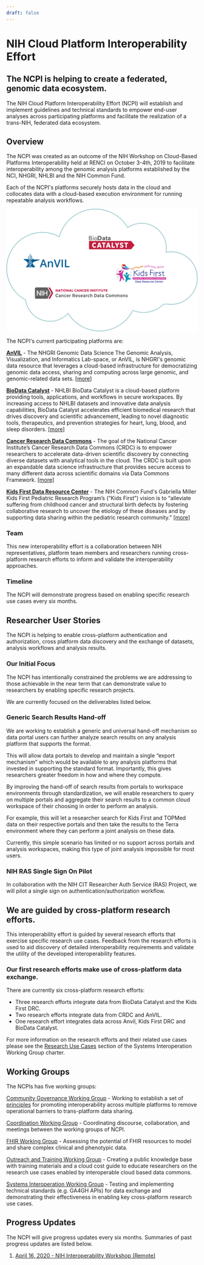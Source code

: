 ```yaml
---
draft: false
---
```


# NIH Cloud Platform Interoperability Effort

## The NCPI is helping to create a federated, genomic data ecosystem.

 <hero small>The NIH Cloud Platform Interoperability Effort (NCPI) will establish and implement guidelines and technical standards to empower end-user analyses across participating platforms and facilitate the realization of a trans-NIH, federated  data ecosystem.
 </hero>

## Overview

The NCPI was created as an outcome of the NIH Workshop on Cloud-Based Platforms Interoperability held at RENCI on October 3-4th, 2019 to facilitate interoperability among the genomic analysis platforms established by the NCI, NHGRI, NHLBI and the NIH Common Fund.


Each of the NCPI's platforms securely hosts data in the cloud and collocates data with a cloud-based execution environment for running repeatable analysis workflows.

![HERO](./_images/ncpi-cloud.png)





The NCPI's current participating platforms are:

[**AnVIL**](/) - The NHGRI Genomic Data Science The Genomic Analysis, Visualization, and Informatics Lab-space, or AnVIL, is NHGRI's genomic data resource that leverages a cloud-based infrastructure for democratizing genomic data access, sharing and computing across large genomic, and genomic-related data sets. [[more]](/ncpi/platforms#analysis-visualization-and-informatics-lab-space-anvil)

[**BioData Catalyst**](https://biodatacatalyst.nhlbi.nih.gov/) - NHLBI BioData Catalyst is a cloud-based platform providing tools, applications, and workflows in secure workspaces. By increasing access to NHLBI datasets and innovative data analysis capabilities, BioData Catalyst accelerates efficient biomedical research that drives discovery and scientific advancement, leading to novel diagnostic tools, therapeutics, and prevention strategies for heart, lung, blood, and sleep disorders. [[more]](/ncpi/platforms#biodata-catalyst)

[**Cancer Research Data Commons**](https://datacommons.cancer.gov/) - The goal of the National Cancer Institute’s Cancer Research Data Commons (CRDC) is to empower researchers to accelerate data-driven scientific discovery by connecting diverse datasets with analytical tools in the cloud. The CRDC is built upon an expandable data science infrastructure that provides secure access to many different data across scientific domains via Data Commons Framework. [[more]](/ncpi/platforms#cancer-research-data-commons-crdc)


[**Kids First Data Resource Center**](https://kidsfirstdrc.org/)  -  The NIH Common Fund's Gabriella Miller Kids First Pediatric Research Program’s (“Kids First”) vision is to “alleviate suffering from childhood cancer and structural birth defects by fostering collaborative research to uncover the etiology of these diseases and by supporting data sharing within the pediatric research community.”  [[more]](/ncpi/platforms#kids-first-data-resource-center)


 
### Team 
This new interoperability effort is a collaboration between NIH representatives, platform team members and researchers running cross-platform research efforts to inform and validate the interoperability approaches.

### Timeline 

The NCPI will demonstrate progress based on enabling specific research use cases every six months.


## Researcher User Stories 
<hero small>The NCPI is helping to enable cross-platform authentication and authorization, cross platform data discovery and the exchange of datasets, analysis workflows and analysis results. </hero>

### Our Initial Focus

The NCPI has intentionally constrained the problems we are addressing to those achievable in the near term that can demonstrate value to researchers by enabling specific research projects.
 
 We are currently focused on the deliverables listed below.

### Generic Search Results Hand-off
  
 We are working to establish a generic and universal hand-off mechanism so data portal users can further analyze search results on any analysis platform that supports the format.
   
 This will allow data portals to develop and maintain a single “export mechanism” which would be available to any analysis platforms that invested in supporting the standard format. Importantly, this gives researchers greater freedom in how and where they compute.

By improving the hand-off of search results from portals to workspace environments through standardization, we will enable researchers to query on multiple portals and aggregate their search results to a common cloud workspace of their choosing in order to perform an analysis. 
 
 For example, this will let a researcher search for Kids First and TOPMed data on their respective portals and then take the results to the Terra environment where they can perform a joint analysis on these data.
  
 Currently, this simple scenario has limited or no support across portals and analysis workspaces, making this type of joint analysis impossible for most users.

### NIH RAS Single Sign On Pilot

In collaboration with the NIH CIT Researcher Auth Service (RAS) Project, we will pilot a single sign on authentication/authorization workflow.


## We are guided by cross-platform research efforts.

 <hero small> This interoperability effort is guided by several research efforts that exercise specific research use cases. Feedback from the research efforts is used to aid discovery of detailed interoperability requirements and validate the utility of the developed interoperability features. </hero>
 
### Our first research efforts make use of cross-platform data exchange.

There are currently six cross-platform research efforts:

* Three research efforts integrate data from BioData Catalyst and the Kids First DRC.
* Two research efforts integrate data from CRDC and AnVIL.
* One research effort integrates data across Anvil, Kids First DRC and BioData Catalyst.

For more information on the research efforts and their related use cases please see the [Research Use Cases](https://docs.google.com/document/d/15BFO2-RlOUqIMY87bKSqlxUcb4qlaNiY-Q6Imk7WREo/edit?pli=1#heading=h.91ug8sbahj9o) section of the Systems Interoperation Working Group charter.

 

## Working Groups

The NCPIs has five working groups:


[Community Governance Working Group](/ncpi/working-groups#community-governance-working-group) - Working to establish a set of [principles](/ncpi/interoperating-principles) for promoting interoperability across multiple platforms to remove operational barriers to trans-platform data sharing.

[Coordination Working Group](/ncpi/working-groups#coordination-working-group) - Coordinating discourse, collaboration, and meetings between the working groups of NCPI.

[FHIR Working Group](/ncpi/working-groups#fhir-working-group) - Assessing the potential of FHIR resources to model and share complex clinical and phenotypic data.

[Outreach and Training Working Group](/ncpi/working-groups#outreach-and-training-working-group) - Creating a public knowledge base with training materials and a cloud cost guide to educate researchers on the research use cases enabled by interoperable cloud based data commons. 

[Systems Interoperation Working Group](ncpi/working-groups#nih-systems-interoperation-working-group) - Testing and implementing technical standards (e.g. GA4GH APIs) for data exchange and demonstrating their effectiveness in enabling key cross-platform research use cases. 


## Progress Updates
The NCPI will give progress updates every six months. Summaries of past progress updates are listed below.

1. [April 16, 2020 -  NIH Interoperability Workshop (Remote)](/ncpi/progress-updates/ncpi-progress-update-2020-04-16)
